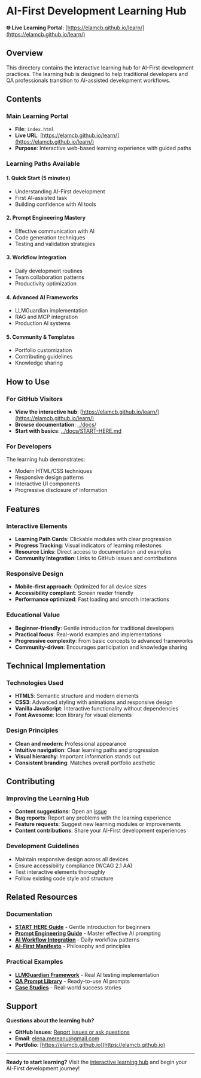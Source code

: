 # AI-First Development Learning Hub

**🌐 Live Learning Portal**: [https://elamcb.github.io/learn/](https://elamcb.github.io/learn/)

## Overview

This directory contains the interactive learning hub for AI-First development practices. The learning hub is designed to help traditional developers and QA professionals transition to AI-assisted development workflows.

## Contents

### Main Learning Portal
- **File**: `index.html`
- **Live URL**: [https://elamcb.github.io/learn/](https://elamcb.github.io/learn/)
- **Purpose**: Interactive web-based learning experience with guided paths

### Learning Paths Available

#### 1. Quick Start (5 minutes)
- Understanding AI-First development
- First AI-assisted task
- Building confidence with AI tools

#### 2. Prompt Engineering Mastery
- Effective communication with AI
- Code generation techniques
- Testing and validation strategies

#### 3. Workflow Integration
- Daily development routines
- Team collaboration patterns
- Productivity optimization

#### 4. Advanced AI Frameworks
- LLMGuardian implementation
- RAG and MCP integration
- Production AI systems

#### 5. Community & Templates
- Portfolio customization
- Contributing guidelines
- Knowledge sharing

## How to Use

### For GitHub Visitors
- **View the interactive hub**: [https://elamcb.github.io/learn/](https://elamcb.github.io/learn/)
- **Browse documentation**: [../docs/](../docs/)
- **Start with basics**: [../docs/START-HERE.md](../docs/START-HERE.md)

### For Developers
The learning hub demonstrates:
- Modern HTML/CSS techniques
- Responsive design patterns
- Interactive UI components
- Progressive disclosure of information

## Features

### Interactive Elements
- **Learning Path Cards**: Clickable modules with clear progression
- **Progress Tracking**: Visual indicators of learning milestones
- **Resource Links**: Direct access to documentation and examples
- **Community Integration**: Links to GitHub issues and contributions

### Responsive Design
- **Mobile-first approach**: Optimized for all device sizes
- **Accessibility compliant**: Screen reader friendly
- **Performance optimized**: Fast loading and smooth interactions

### Educational Value
- **Beginner-friendly**: Gentle introduction for traditional developers
- **Practical focus**: Real-world examples and implementations
- **Progressive complexity**: From basic concepts to advanced frameworks
- **Community-driven**: Encourages participation and knowledge sharing

## Technical Implementation

### Technologies Used
- **HTML5**: Semantic structure and modern elements
- **CSS3**: Advanced styling with animations and responsive design
- **Vanilla JavaScript**: Interactive functionality without dependencies
- **Font Awesome**: Icon library for visual elements

### Design Principles
- **Clean and modern**: Professional appearance
- **Intuitive navigation**: Clear learning paths and progression
- **Visual hierarchy**: Important information stands out
- **Consistent branding**: Matches overall portfolio aesthetic

## Contributing

### Improving the Learning Hub
- **Content suggestions**: Open an [issue](https://github.com/ElaMCB/ElaMCB.github.io/issues)
- **Bug reports**: Report any problems with the learning experience
- **Feature requests**: Suggest new learning modules or improvements
- **Content contributions**: Share your AI-First development experiences

### Development Guidelines
- Maintain responsive design across all devices
- Ensure accessibility compliance (WCAG 2.1 AA)
- Test interactive elements thoroughly
- Follow existing code style and structure

## Related Resources

### Documentation
- **[START HERE Guide](../docs/START-HERE.md)** - Gentle introduction for beginners
- **[Prompt Engineering Guide](../docs/PROMPT-ENGINEERING-GUIDE.md)** - Master effective AI prompting
- **[AI Workflow Integration](../docs/AI-WORKFLOW-INTEGRATION.md)** - Daily workflow patterns
- **[AI-First Manifesto](../docs/AI-FIRST-MANIFESTO.md)** - Philosophy and principles

### Practical Examples
- **[LLMGuardian Framework](../llm-guardian/)** - Real AI testing implementation
- **[QA Prompt Library](../qa-prompts/)** - Ready-to-use AI prompts
- **[Case Studies](../llm-guardian/case-studies/)** - Real-world success stories

## Support

**Questions about the learning hub?**
- **GitHub Issues**: [Report issues or ask questions](https://github.com/ElaMCB/ElaMCB.github.io/issues)
- **Email**: [elena.mereanu@gmail.com](mailto:elena.mereanu@gmail.com)
- **Portfolio**: [https://elamcb.github.io](https://elamcb.github.io)

---

**Ready to start learning?** Visit the [interactive learning hub](https://elamcb.github.io/learn/) and begin your AI-First development journey!
